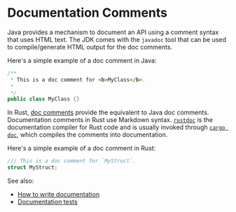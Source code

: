 # Documentation Comments

Java provides a mechanism to document an API using a comment syntax that uses HTML text. The JDK comes with the `javadoc` tool that can be used to compile/generate HTML output for the doc comments.

Here's a simple example of a doc comment in Java:

```java
/**
 * This is a doc comment for <b>MyClass</b>.
 *
 */
public class MyClass {}
```

In Rust, [doc comments] provide the equivalent to Java doc comments.
Documentation comments in Rust use Markdown syntax. [`rustdoc`][rustdoc] is the
documentation compiler for Rust code and is usually invoked through [`cargo
doc`][cargo doc], which compiles the comments into documentation.

Here's a simple example of a doc comment in Rust:

```rust
/// This is a doc comment for `MyStruct`.
struct MyStruct;
```


See also:

- [How to write documentation]
- [Documentation tests]

[doc comments]: https://doc.rust-lang.org/rust-by-example/meta/doc.html
[rustdoc]: https://doc.rust-lang.org/rustdoc/index.html
[cargo doc]: https://doc.rust-lang.org/cargo/commands/cargo-doc.html
[How to write documentation]: https://doc.rust-lang.org/rustdoc/how-to-write-documentation.html
[documentation tests]: https://doc.rust-lang.org/rustdoc/write-documentation/documentation-tests.html
